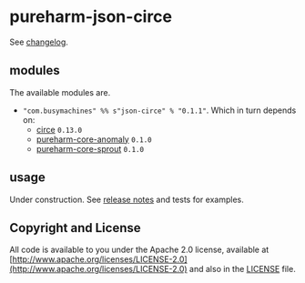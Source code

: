 # pureharm-json-circe

See [changelog](./CHANGELOG.md).

## modules

The available modules are.

- `"com.busymachines" %% s"json-circe" % "0.1.1"`. Which in turn depends on:
    - [circe](https://github.com/circe/circe) `0.13.0`
    - [pureharm-core-anomaly](https://github.com/pureharm-core/releases) `0.1.0`
    - [pureharm-core-sprout](https://github.com/busymachines/pureharm-core/releases) `0.1.0`

## usage

Under construction. See [release notes](https://github.com/busymachines/pureharm-core/releases) and tests for examples.

## Copyright and License

All code is available to you under the Apache 2.0 license, available
at [http://www.apache.org/licenses/LICENSE-2.0](http://www.apache.org/licenses/LICENSE-2.0) and also in
the [LICENSE](./LICENSE) file.
